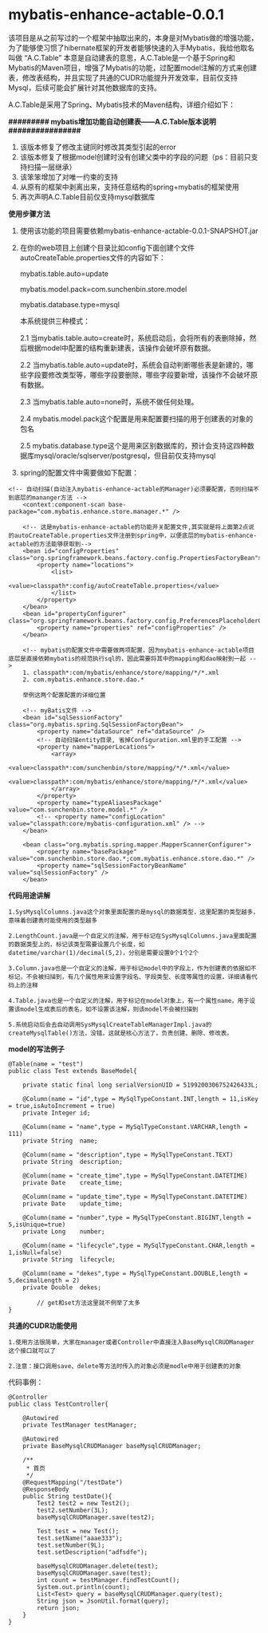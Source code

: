 # mybatis-enhance-actable-0.0.1

该项目是从之前写过的一个框架中抽取出来的，本身是对Mybatis做的增强功能，为了能够使习惯了hibernate框架的开发者能够快速的入手Mybatis，我给他取名叫做 “A.C.Table” 本意是自动建表的意思，A.C.Table是一个基于Spring和Mybatis的Maven项目，增强了Mybatis的功能，过配置model注解的方式来创建表，修改表结构，并且实现了共通的CUDR功能提升开发效率，目前仅支持Mysql，后续可能会扩展针对其他数据库的支持。

A.C.Table是采用了Spring、Mybatis技术的Maven结构，详细介绍如下：

 **######### mybatis增加功能自动创建表——A.C.Table版本说明################** 
1. 该版本修复了修改主键同时修改其类型引起的error
2. 该版本修复了根据model创建时没有创建父类中的字段的问题（ps：目前只支持扫描一层继承）
3. 该笨笨增加了对唯一约束的支持
4. 从原有的框架中剥离出来，支持任意结构的spring+mybatis的框架使用
5. 再次声明A.C.Table目前仅支持mysql数据库

 **使用步骤方法** 
1. 使用该功能的项目需要依赖mybatis-enhance-actable-0.0.1-SNAPSHOT.jar
2. 在你的web项目上创建个目录比如config下面创建个文件autoCreateTable.properties文件的内容如下：

	mybatis.table.auto=update

	mybatis.model.pack=com.sunchenbin.store.model

	mybatis.database.type=mysql
	
	本系统提供三种模式：

	2.1 当mybatis.table.auto=create时，系统启动后，会将所有的表删除掉，然后根据model中配置的结构重新建表，该操作会破坏原有数据。

	2.2 当mybatis.table.auto=update时，系统会自动判断哪些表是新建的，哪些字段要修改类型等，哪些字段要删除，哪些字段要新增，该操作不会破坏原有数据。
	
	2.3 当mybatis.table.auto=none时，系统不做任何处理。

	2.4 mybatis.model.pack这个配置是用来配置要扫描的用于创建表的对象的包名
        
	2.5 mybatis.database.type这个是用来区别数据库的，预计会支持这四种数据库mysql/oracle/sqlserver/postgresql，但目前仅支持mysql
	
3. spring的配置文件中需要做如下配置：
```
<!-- 自动扫描(自动注入mybatis-enhance-actable的Manager)必须要配置，否则扫描不到底层的mananger方法 -->
	<context:component-scan base-package="com.mybatis.enhance.store.manager.*" />
	
	<!-- 这是mybatis-enhance-actable的功能开关配置文件,其实就是将上面第2点说的autoCreateTable.properties文件注册到spring中，以便底层的mybatis-enhance-actable的方法能够获取到-->
	<bean id="configProperties" class="org.springframework.beans.factory.config.PropertiesFactoryBean">
        <property name="locations">
            <list>
                <value>classpath*:config/autoCreateTable.properties</value>
            </list>
        </property>
    </bean>
    <bean id="propertyConfigurer" class="org.springframework.beans.factory.config.PreferencesPlaceholderConfigurer">
        <property name="properties" ref="configProperties" />
    </bean>
	
	<!-- mybatis的配置文件中需要做两项配置，因为mybatis-enhance-actable项目底层是直接依赖mybatis的规范执行sql的，因此需要将其中的mapping和dao映射到一起 -->
	1. classpath*:com/mybatis/enhance/store/mapping/*/*.xml
	2. com.mybatis.enhance.store.dao.*
	
	举例这两个配置配置的详细位置
	
	<!-- myBatis文件 -->
	<bean id="sqlSessionFactory" class="org.mybatis.spring.SqlSessionFactoryBean">
		<property name="dataSource" ref="dataSource" />
		<!-- 自动扫描entity目录, 省掉Configuration.xml里的手工配置 -->
		<property name="mapperLocations">
			<array>
              <value>classpath*:com/sunchenbin/store/mapping/*/*.xml</value>
              <value>classpath*:com/mybatis/enhance/store/mapping/*/*.xml</value>
          	</array>
		</property>
		<property name="typeAliasesPackage" value="com.sunchenbin.store.model.*" />
		<!-- <property name="configLocation" value="classpath:core/mybatis-configuration.xml" /> -->
	</bean>
	
	<bean class="org.mybatis.spring.mapper.MapperScannerConfigurer">
		<property name="basePackage" value="com.sunchenbin.store.dao.*;com.mybatis.enhance.store.dao.*" />
		<property name="sqlSessionFactoryBeanName" value="sqlSessionFactory" />
	</bean>
```
	
**代码用途讲解** 

    1.SysMysqlColumns.java这个对象里面配置的是mysql的数据类型，这里配置的类型越多，意味着创建表时能使用的类型越多

    2.LengthCount.java是一个自定义的注解，用于标记在SysMysqlColumns.java里面配置的数据类型上的，标记该类型需要设置几个长度，如datetime/varchar(1)/decimal(5,2)，分别是需要设置0个1个2个

    3.Column.java也是一个自定义的注解，用于标记model中的字段上，作为创建表的依据如不标记，不会被扫描到，有几个属性用来设置字段名、字段类型、长度等属性的设置，详细请看代码上的注释

    4.Table.java也是一个自定义的注解，用于标记在model对象上，有一个属性name，用于设置该model生成表后的表名，如不设置该注解，则该model不会被扫描到

    5.系统启动后会去自动调用SysMysqlCreateTableManagerImpl.java的createMysqlTable()方法，没错，这就是核心方法了，负责创建、删除、修改表。

 **model的写法例子**
```
@Table(name = "test")
public class Test extends BaseModel{

	private static final long serialVersionUID = 5199200306752426433L;

	@Column(name = "id",type = MySqlTypeConstant.INT,length = 11,isKey = true,isAutoIncrement = true)
	private Integer	id;

	@Column(name = "name",type = MySqlTypeConstant.VARCHAR,length = 111)
	private String	name;

	@Column(name = "description",type = MySqlTypeConstant.TEXT)
	private String	description;

	@Column(name = "create_time",type = MySqlTypeConstant.DATETIME)
	private Date	create_time;

	@Column(name = "update_time",type = MySqlTypeConstant.DATETIME)
	private Date	update_time;

	@Column(name = "number",type = MySqlTypeConstant.BIGINT,length = 5,isUnique=true)
	private Long	number;

	@Column(name = "lifecycle",type = MySqlTypeConstant.CHAR,length = 1,isNull=false)
	private String	lifecycle;

	@Column(name = "dekes",type = MySqlTypeConstant.DOUBLE,length = 5,decimalLength = 2)
	private Double	dekes;
        
        // get和set方法这里就不例举了太多
}
```
 **共通的CUDR功能使用**

    1.使用方法很简单，大家在manager或者Controller中直接注入BaseMysqlCRUDManager这个接口就可以了

    2.注意：接口调用save、delete等方法时传入的对象必须是modle中用于创建表的对象
代码事例：
```
@Controller
public class TestController{
	
	@Autowired
	private TestManager testManager;
	
	@Autowired
	private BaseMysqlCRUDManager baseMysqlCRUDManager;
	
	/**
	 * 首页
	 */
	@RequestMapping("/testDate")
	@ResponseBody
	public String testDate(){
		Test2 test2 = new Test2();
		test2.setNumber(3L);
		baseMysqlCRUDManager.save(test2);
		
		Test test = new Test();
		test.setName("aaae333");
		test.setNumber(9L);
		test.setDescription("adfsdfe");
		
		baseMysqlCRUDManager.delete(test);
		baseMysqlCRUDManager.save(test);
		int count = testManager.findTestCount();
		System.out.println(count);
		List<Test> query = baseMysqlCRUDManager.query(test);
		String json = JsonUtil.format(query);
		return json;
	}
}
```

